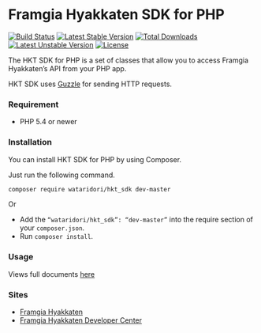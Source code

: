 Framgia Hyakkaten SDK for PHP
==========

[![Build Status](https://travis-ci.org/wataridori/hkt_sdk.svg?branch=master)](https://travis-ci.org/wataridori/hkt_sdk)
[![Latest Stable Version](https://poser.pugx.org/wataridori/hkt_sdk/v/stable.svg)](https://packagist.org/packages/wataridori/hkt_sdk)
[![Total Downloads](https://poser.pugx.org/wataridori/hkt_sdk/downloads.svg)](https://packagist.org/packages/wataridori/hkt_sdk)
[![Latest Unstable Version](https://poser.pugx.org/wataridori/hkt_sdk/v/unstable.svg)](https://packagist.org/packages/wataridori/hkt_sdk)
[![License](https://poser.pugx.org/wataridori/hkt_sdk/license.svg)](https://packagist.org/packages/wataridori/hkt_sdk)

The HKT SDK for PHP is a set of classes that allow you to
access Framgia Hyakkaten’s API from your PHP app.

HKT SDK uses [Guzzle](https://github.com/guzzle/guzzle) for sending HTTP requests.

### Requirement
* PHP 5.4 or newer

### Installation
You can install HKT SDK for PHP by using Composer.

Just run the following command.

```bash
composer require wataridori/hkt_sdk dev-master
```

Or

* Add the `“wataridori/hkt_sdk”: “dev-master”` into the require section of your `composer.json`.
* Run `composer install`.

### Usage
Views full documents [here](./docs/usage.md)

### Sites
* [Framgia Hyakkaten](https://hkt.thangtd.com)
* [Framgia Hyakkaten Developer Center](http://developers.hkt.thangtd.com)

